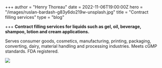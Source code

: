 +++
author = "Henry Thoreau"
date = 2022-11-06T19:00:00Z
hero = "/images/ruslan-bardash-g83y6do219w-unsplash.jpg"
title = "Contract filling services"
type = "blog"

+++
**Contract filling services for liquids such as gel, oil, beverage, shampoo, lotion and cream applications.** 

Serves consumer goods, cosmetics, manufacturing, printing, packaging, converting, dairy, material handling and processing industries. Meets cGMP standards. FDA registered.

![](/images/max-di-capua-AhHICglxxx8-unsplash.jpg)
